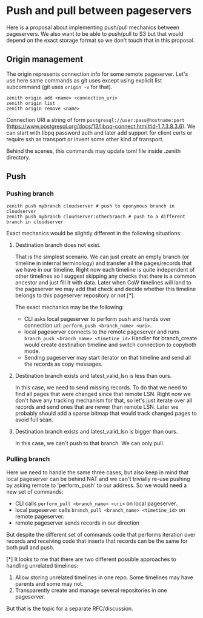 # Push and pull between pageservers

Here is a proposal about implementing push/pull mechanics between pageservers. We also want to be able to push/pull to S3 but that would depend on the exact storage format so we don't touch that in this proposal.

## Origin management

The origin represents connection info for some remote pageserver. Let's use here same commands as git uses except using explicit list subcommand (git uses `origin -v` for that).

```
zenith origin add <name> <connection_uri>
zenith origin list
zenith origin remove <name>
```

Connection URI a string of form `postgresql://user:pass@hostname:port` (https://www.postgresql.org/docs/13/libpq-connect.html#id-1.7.3.8.3.6). We can start with libpq password auth and later add support for client certs or require ssh as transport or invent some other kind of transport.

Behind the scenes, this commands may update toml file inside .zenith directory.

## Push

### Pushing branch

```
zenith push mybranch cloudserver # push to eponymous branch in cloudserver
zenith push mybranch cloudserver:otherbranch # push to a different branch in cloudserver
```

Exact mechanics would be slightly different in the following situations:

1) Destination branch does not exist.

    That is the simplest scenario. We can just create an empty branch (or timeline in internal terminology) and transfer all the pages/records that we have in our timeline. Right now each timeline is quite independent of other timelines so I suggest skipping any checks that there is a common ancestor and just fill it with data. Later when CoW timelines will land to the pageserver we may add that check and decide whether this timeline belongs to this pageserver repository or not [*].

    The exact mechanics may be the following:

    * CLI asks local pageserver to perform push and hands over connection uri: `perform_push <branch_name> <uri>`.
    * local pageserver connects to the remote pageserver and runs `branch_push <branch_name> <timetine_id>`
        Handler for branch_create would create destination timeline and switch connection to copyboth mode.
    * Sending pageserver may start iterator on that timeline and send all the records as copy messages.

2) Destination branch exists and latest_valid_lsn is less than ours.

    In this case, we need to send missing records. To do that we need to find all pages that were changed since that remote LSN. Right now we don't have any tracking mechanism for that, so let's just iterate over all records and send ones that are newer than remote LSN. Later we probably should add a sparse bitmap that would track changed pages to avoid full scan.

3) Destination branch exists and latest_valid_lsn is bigger than ours.

    In this case, we can't push to that branch. We can only pull.

### Pulling branch

Here we need to handle the same three cases, but also keep in mind that local pageserver can be behind NAT and we can't trivially re-use pushing by asking remote to 'perform_push' to our address. So we would need a new set of commands:

* CLI calls `perform_pull <branch_name> <uri>` on local pageserver.
* local pageserver calls `branch_pull <branch_name> <timetine_id>` on remote pageserver.
* remote pageserver sends records in our direction

But despite the different set of commands code that performs iteration over records and receiving code that inserts that records can be the same for both pull and push.



[*] It looks to me that there are two different possible approaches to handling unrelated timelines:

1) Allow storing unrelated timelines in one repo. Some timelines may have parents and some may not.
2) Transparently create and manage several repositories in one pageserver.

But that is the topic for a separate RFC/discussion.
